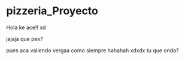 # pizzeria_Proyecto
Hola ke ace!! xd

jajaja que pex?

pues aca valiendo vergaa como siempre hahahah xdxdx tu que onda?
